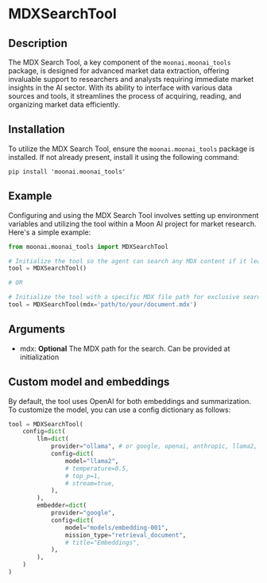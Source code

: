 # MDXSearchTool

## Description
The MDX Search Tool, a key component of the `moonai.moonai_tools` package, is designed for advanced market data extraction, offering invaluable support to researchers and analysts requiring immediate market insights in the AI sector. With its ability to interface with various data sources and tools, it streamlines the process of acquiring, reading, and organizing market data efficiently.

## Installation
To utilize the MDX Search Tool, ensure the `moonai.moonai_tools` package is installed. If not already present, install it using the following command:

```shell
pip install 'moonai.moonai_tools'
```

## Example
Configuring and using the MDX Search Tool involves setting up environment variables and utilizing the tool within a Moon AI project for market research. Here's a simple example:

```python
from moonai.moonai_tools import MDXSearchTool

# Initialize the tool so the agent can search any MDX content if it learns about during its execution
tool = MDXSearchTool()

# OR

# Initialize the tool with a specific MDX file path for exclusive search within that document
tool = MDXSearchTool(mdx='path/to/your/document.mdx')
```

## Arguments
- mdx: **Optional** The MDX path for the search. Can be provided at initialization

## Custom model and embeddings

By default, the tool uses OpenAI for both embeddings and summarization. To customize the model, you can use a config dictionary as follows:

```python
tool = MDXSearchTool(
    config=dict(
        llm=dict(
            provider="ollama", # or google, openai, anthropic, llama2, ...
            config=dict(
                model="llama2",
                # temperature=0.5,
                # top_p=1,
                # stream=true,
            ),
        ),
        embedder=dict(
            provider="google",
            config=dict(
                model="models/embedding-001",
                mission_type="retrieval_document",
                # title="Embeddings",
            ),
        ),
    )
)
```

